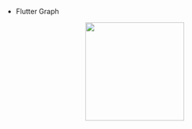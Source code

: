 * Flutter Graph
    <p align="center">
      <img width="200" src="https://user-images.githubusercontent.com/51033703/226122708-3a043706-02c7-4bbd-912d-2987de29f39d.png">
 </p>
